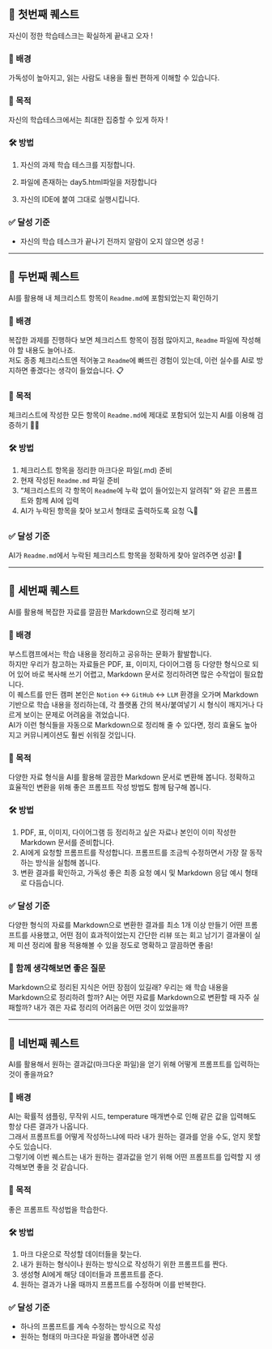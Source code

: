 ## 🎯 첫번째 퀘스트
자신이 정한 학습테스크는 확실하게 끝내고 오자 !

### 🧠 배경
가독성이 높아지고, 읽는 사람도 내용을 훨씬 편하게 이해할 수 있습니다.


### 🎯 목적
자신의 학습테스크에서는 최대한 집중할 수 있게 하자 !

### 🛠️ 방법   
1. 자신의 과제 학습 테스크를 지정합니다.

2. 파일에 존재하는 day5.html파일을 저장합니다

3. 자신의 IDE에 붙여 그대로 실행시킵니다.

### ✅ 달성 기준
* 자신의 학습 테스크가 끝나기 전까지 알람이 오지 않으면 성공 !

---

## 🎯 두번째 퀘스트
AI를 활용해 내 체크리스트 항목이 `Readme.md`에 포함되었는지 확인하기

### 🧠 배경
복잡한 과제를 진행하다 보면 체크리스트 항목이 점점 많아지고, `Readme` 파일에 작성해야 할 내용도 늘어나죠.  
저도 종종 체크리스트엔 적어놓고 `Readme`에 빠뜨린 경험이 있는데, 이런 실수를 AI로 방지하면 좋겠다는 생각이 들었습니다. 📋

### 🎯 목적
체크리스트에 작성한 모든 항목이 `Readme.md`에 제대로 포함되어 있는지 AI를 이용해 검증하기 🤖✅

### 🛠️ 방법
1. 체크리스트 항목을 정리한 마크다운 파일(.md) 준비
2. 현재 작성된 `Readme.md` 파일 준비
3. “체크리스트의 각 항목이 `Readme`에 누락 없이 들어있는지 알려줘” 와 같은 프롬프트와 함께 AI에 입력
4. AI가 누락된 항목을 찾아 보고서 형태로 출력하도록 요청 🔍💬

### ✅ 달성 기준
AI가 `Readme.md`에서 누락된 체크리스트 항목을 정확하게 찾아 알려주면 성공! 🎉

---

## 🎯 세번째 퀘스트
AI를 활용해 복잡한 자료를 깔끔한 Markdown으로 정리해 보기

### 🧠 배경
부스트캠프에서는 학습 내용을 정리하고 공유하는 문화가 활발합니다.  
하지만 우리가 참고하는 자료들은 PDF, 표, 이미지, 다이어그램 등 다양한 형식으로 되어 있어 바로 복사해 쓰기 어렵고, Markdown 문서로 정리하려면 많은 수작업이 필요합니다.  
이 퀘스트를 만든 캠퍼 본인은 `Notion` ↔ `GitHub` ↔ `LLM` 환경을 오가며 Markdown 기반으로 학습 내용을 정리하는데, 각 플랫폼 간의 복사/붙여넣기 시 형식이 깨지거나 다르게 보이는 문제로 어려움을 겪었습니다.  
AI가 이런 형식들을 자동으로 Markdown으로 정리해 줄 수 있다면, 정리 효율도 높아지고 커뮤니케이션도 훨씬 쉬워질 것입니다.

### 🎯 목적
다양한 자료 형식을 AI를 활용해 깔끔한 Markdown 문서로 변환해 봅니다.
정확하고 효율적인 변환을 위해 좋은 프롬프트 작성 방법도 함께 탐구해 봅니다.

### 🛠️ 방법
1. PDF, 표, 이미지, 다이어그램 등 정리하고 싶은 자료나 본인이 이미 작성한 Markdown 문서를 준비합니다.
2. AI에게 요청할 프롬프트를 작성합니다. 프롬프트를 조금씩 수정하면서 가장 잘 동작하는 방식을 실험해 봅니다.
3. 변환 결과를 확인하고, 가독성 좋은 최종 요청 예시 및 Markdown 응답 예시 형태로 다듬습니다.

### ✅ 달성 기준
다양한 형식의 자료를 Markdown으로 변환한 결과를 최소 1개 이상 만들기
어떤 프롬프트를 사용했고, 어떤 점이 효과적이었는지 간단한 리뷰 또는 회고 남기기
결과물이 실제 미션 정리에 활용 적용해볼 수 있을 정도로 명확하고 깔끔하면 좋음!

### 💬 함께 생각해보면 좋은 질문
Markdown으로 정리된 지식은 어떤 장점이 있길래? 우리는 왜 학습 내용을 Markdown으로 정리하려 할까?
AI는 어떤 자료를 Markdown으로 변환할 때 자주 실패할까?
내가 겪은 자료 정리의 어려움은 어떤 것이 있었을까?

---

## 🎯 네번째 퀘스트
AI를 활용해서 원하는 결과값(마크다운 파일)을 얻기 위해 어떻게 프롬프트를 입력하는 것이 좋을까요?

### 🧠 배경
AI는 확률적 샘플링, 무작위 시드, temperature 매개변수로 인해 같은 값을 입력해도 항상 다른 결과가 나옵니다.  
그래서 프롬프트를 어떻게 작성하느냐에 따라 내가 원하는 결과를 얻을 수도, 얻지 못할 수도 있습니다.  
그렇기에 이번 퀘스트는 내가 원하는 결과값을 얻기 위해 어떤 프롬프트를 입력할 지 생각해보면 좋을 것 같습니다.

### 🎯 목적
좋은 프롬프트 작성법을 학습한다.

### 🛠️ 방법

1. 마크 다운으로 작성할 데이터들을 찾는다.
2. 내가 원하는 형식이나 원하는 방식으로 작성하기 위한 프롬프트를 짠다.
3. 생성형 AI에게 해당 데이터들과 프롬프트를 준다.
4. 원하는 결과가 나올 때까지 프롬프트를 수정하며 이를 반복한다.

### ✅ 달성 기준

- 하나의 프롬프트를 계속 수정하는 방식으로 작성
- 원하는 형태의 마크다운 파일을 뽑아내면 성공
